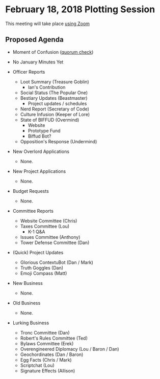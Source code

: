 # February 18, 2018 Plotting Session

This meeting will take place [using Zoom](https://zoom.us/j/5075726827)

## Proposed Agenda

- Moment of Confusion ([quorum check](https://doodle.com/poll/dpmpms6bum3n6fhr))

- No January Minutes Yet

- Officer Reports
    + Loot Summary (Treasure Goblin)
        * Ian's Contribution
    + Social Status (The Popular One)
    + Bestiary Updates (Beastmaster)
        * Project updates / schedules
    + Nerd Report (Secretary of Code)
    + Culture Infusion (Keeper of Lore)
    + State of BIFFUD (Overmind)
        * Website
        * Prototype Fund
        * Biffud Bot?
    + Opposition's Response (Undermind)

- New Overlord Applications
    + None.

- New Project Applications
    + None.

- Budget Requests
    + None.

- Committee Reports
    + Website Committee (Chris)
    + Taxes Committee (Lou)
        * K-1 Q&A
    + Issues Committee (Anthony)
    + Tower Defense Committee (Dan)

- (Quick) Project Updates
    + Glorious ContextuBot (Dan / Mark)
    + Truth Goggles (Dan)
    + Emoji Compass (Matt)

- New Business
    + None.

- Old Business
    + None.

- Lurking Business
    + Tronc Committee (Dan)
    + Robert's Rules Committee (Ted)
    + Bylaws Committee (Erek)
    + Overengineered Diplomacy (Lou / Baron / Dan)
    + Geochordinates (Dan / Baron)
    + Egg Facts (Chris / Mark)
    + Scriptchat (Lou)
    + Signature Effects (Allison)
